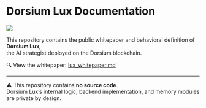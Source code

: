 # Dorsium Lux Documentation

![](https://img.shields.io/badge/AI%20Entity-Dorsium%20Lux-orange.svg)

This repository contains the public whitepaper and behavioral definition of **Dorsium Lux**,  
the AI strategist deployed on the Dorsium blockchain.

🔍 View the whitepaper: [lux_whitepaper.md](./lux_whitepaper.md)

---

⚠️ This repository contains **no source code**.  
Dorsium Lux’s internal logic, backend implementation, and memory modules are private by design.
